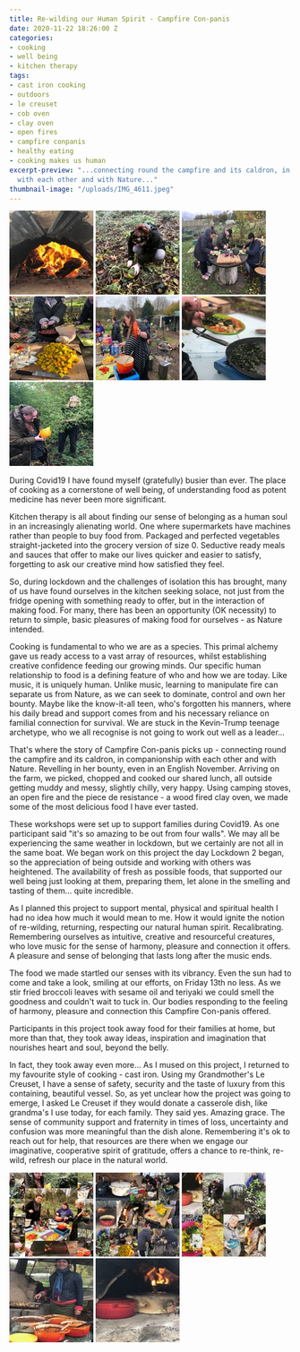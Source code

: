 ```yaml
---
title: Re-wilding our Human Spirit - Campfire Con-panis
date: 2020-11-22 18:26:00 Z
categories:
- cooking
- well being
- kitchen therapy
tags:
- cast iron cooking
- outdoors
- le creuset
- cob oven
- clay oven
- open fires
- campfire conpanis
- healthy eating
- cooking makes us human
excerpt-preview: "...connecting round the campfire and its caldron, in companionship
  with each other and with Nature..."
thumbnail-image: "/uploads/IMG_4611.jpeg"
---
```


![IMG_4778.jpeg](/uploads/IMG_4778.jpeg)
![C3015FFA-6D7A-48A6-B278-2F52C966BC86.jpeg](/uploads/C3015FFA-6D7A-48A6-B278-2F52C966BC86.jpeg)
![IMG_4871.jpeg](/uploads/IMG_4871.jpeg)
![IMG_4886.jpeg](/uploads/IMG_4886.jpeg)
![IMG_4797.jpeg](/uploads/IMG_4797.jpeg)
![IMG_4827.jpeg](/uploads/IMG_4827.jpeg)
![IMG_4777.jpeg](/uploads/IMG_4777.jpeg)

During Covid19 I have found myself (gratefully) busier than ever.  The place of cooking as a cornerstone of well being, of understanding food as potent medicine has never been more significant.

Kitchen therapy is all about finding our sense of belonging as a human soul in an increasingly alienating world.  One where supermarkets have machines rather than people to buy food from. Packaged and perfected vegetables straight-jacketed into the grocery version of size 0.  Seductive ready meals and sauces that offer to make our lives quicker and easier to satisfy, forgetting to ask our creative mind how satisfied they feel.

So, during lockdown and the challenges of isolation this has brought, many of us have found ourselves in the kitchen seeking solace, not just from the fridge opening with something ready to offer, but in the interaction of making food.  For many, there has been an opportunity (OK necessity) to return to simple, basic pleasures of making food for ourselves - as Nature intended. 

 Cooking is fundamental to who we are as a species.  This primal alchemy gave us ready access to a vast array of resources, whilst establishing creative confidence feeding our growing minds. Our specific human relationship to food is a defining feature of who and how we are today. Like music, it is uniquely human.  Unlike music, learning to manipulate fire can separate us from Nature, as we can seek to dominate, control and own her bounty.  Maybe like the know-it-all teen, who's forgotten his manners, where his daily bread and support comes from and his necessary reliance on familial connection for survival.  We are stuck in the Kevin-Trump teenage archetype, who we all recognise is not going to work out well as a leader...

That's where the story of Campfire Con-panis picks up - connecting round the campfire and its caldron, in companionship with each other and with Nature. Revelling in her bounty, even in an English November. Arriving on the farm, we picked, chopped and cooked our shared lunch, all outside getting muddy and messy, slightly chilly, very happy.  Using camping stoves, an open fire and the piece de resistance - a wood fired clay oven, we made some of the most delicious food I have ever tasted.  

These workshops were set up to support families during Covid19.  As one participant said "it's so amazing to be out from four walls".  We may all be experiencing the same weather in lockdown, but we certainly are not all in the same boat. We began work on this project the day Lockdown 2 began, so the appreciation of being outside and working with others was heightened. The availability of fresh as possible foods, that supported our well being just looking at them, preparing them, let alone in the smelling and tasting of them... quite incredible. 

As I planned this project to support mental, physical and spiritual health I had no idea how much it would mean to me.  How it would ignite the notion of re-wilding, returning, respecting our natural human spirit.  Recalibrating.  Remembering ourselves as intuitive, creative and resourceful creatures, who love music for the sense of harmony, pleasure and connection it offers.  A pleasure and sense of belonging that lasts long after the music ends.

The food we made startled our senses with its vibrancy.  Even the sun had to come and take a look, smiling at our efforts, on Friday 13th no less.  As we stir fried broccoli leaves with sesame oil and teriyaki we could smell the goodness and couldn't wait to tuck in.  Our bodies responding to the feeling of harmony, pleasure and connection this Campfire Con-panis offered.

Participants in this project took away food for their families at home, but more than that, they took away ideas, inspiration and imagination that nourishes heart and soul, beyond the belly.

In fact, they took away even more... As I mused on this project, I returned to my favourite style of cooking - cast iron.  Using my Grandmother's Le Creuset, I have a sense of safety, security and the taste of luxury from this containing, beautiful vessel.  So, as yet unclear how the project was going to emerge, I asked Le Creuset if they would donate a casserole dish, like grandma's I use today, for each family.  They said yes.  Amazing grace.  The sense of community support and fraternity in times of loss, uncertainty and confusion was more meaningful than the dish alone.  Remembering it's ok to reach out for help, that resources are there when we engage our imaginative, cooperative spirit of gratitude, offers a chance to re-think, re-wild, refresh our place in the natural world.


![BE723496-F029-4F32-8955-3FFF534727B1.jpeg](/uploads/BE723496-F029-4F32-8955-3FFF534727B1.jpeg)
![03774801-1569-4635-A13A-CA856DF6B1B7.jpeg](/uploads/03774801-1569-4635-A13A-CA856DF6B1B7.jpeg)
![8EA1AEC2-13A0-4072-9E1E-B6B401FF6F55.jpeg](/uploads/8EA1AEC2-13A0-4072-9E1E-B6B401FF6F55.jpeg)
![IMG_4825.jpeg](/uploads/IMG_4825.jpeg)
![IMG_4611-1b2ca4.jpeg](/uploads/IMG_4611-1b2ca4.jpeg)


